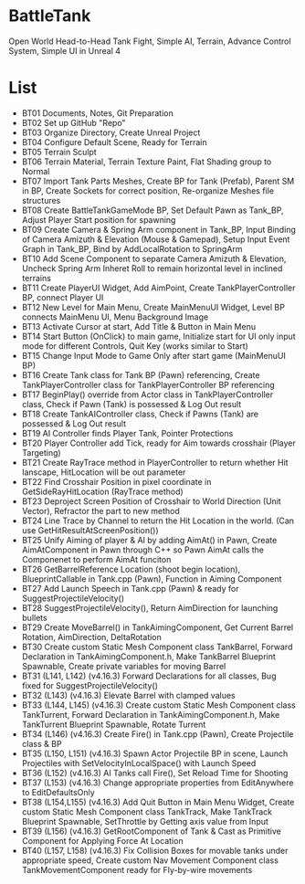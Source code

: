 # BattleTank
Open World Head-to-Head Tank Fight, Simple AI, Terrain, Advance Control System, Simple UI in Unreal 4

# List
* BT01 Documents, Notes, Git Preparation
* BT02 Set up GitHub "Repo"
* BT03 Organize Directory, Create Unreal Project
* BT04 Configure Default Scene, Ready for Terrain
* BT05 Terrain Sculpt
* BT06 Terrain Material, Terrain Texture Paint, Flat Shading group to Normal
* BT07 Import Tank Parts Meshes, Create BP for Tank (Prefab), Parent SM in BP, Create Sockets for correct position, Re-organize Meshes file structures
* BT08 Create BattleTankGameMode BP, Set Default Pawn as Tank_BP, Adjust Player Start position for spawning
* BT09 Create Camera & Spring Arm component in Tank_BP, 
    Input Binding of Camera Amizuth & Elevation (Mouse & Gamepad),
    Setup Input Event Graph in Tank_BP, Bind by AddLocalRotation to SpringArm
* BT10 Add Scene Component to separate Camera Amizuth & Elevation, Uncheck Spring Arm Inheret Roll to remain horizontal level in inclined terrains
* BT11 Create PlayerUI Widget, Add AimPoint, Create TankPlayerController BP, connect Player UI
* BT12 New Level for Main Menu, Create MainMenuUI Widget, Level BP connects MainMenu UI, Menu Background Image 
* BT13 Activate Cursor at start, Add Title & Button in Main Menu
* BT14 Start Button (OnClick) to main game, 
    Initialize start for UI only input mode for different Controls,
    Quit Key (works similar to Start)
* BT15 Change Input Mode to Game Only after start game (MainMenuUI BP)
* BT16 Create Tank class for Tank BP (Pawn) referencing, Create TankPlayerController class for TankPlayerController BP referencing
* BT17 BeginPlay() override from Actor class in TankPlayerController class,
    Check if Pawn (Tank) is possessed & Log Out result 
* BT18 Create TankAIController class, Check if Pawns (Tank) are possessed & Log Out result 
* BT19 AI Controller finds Player Tank, Pointer Protections 
* BT20 Player Controller add Tick, ready for Aim towards crosshair (Player Targeting) 
* BT21 Create RayTrace method in PlayerController to return whether Hit lanscape, HitLocation will be out parameter 
* BT22 Find Crosshair Position in pixel coordinate in GetSideRayHitLocation (RayTrace method)
* BT23 Deproject Screen Position of Crosshair to World Direction (Unit Vector), Refractor the part to new method
* BT24 Line Trace by Channel to return the Hit Location in the world. (Can use GetHitResultAtScreenPosition())
* BT25 Unify Aiming of player & AI by adding AimAt() in Pawn, Create AimAtComponent in Pawn through C++ so Pawn AimAt calls the Componenet to perform AimAt funciton
* BT26 GetBarrelReference Location (shoot begin location), BlueprintCallable in Tank.cpp (Pawn), Function in Aiming Component 
* BT27 Add Launch Speech in Tank.cpp (Pawn) & ready for SuggestProjectileVelocity()
* BT28 SuggestProjectileVelocity(), Return AimDirection for launching bullets
* BT29 Create MoveBarrel() in TankAimingComponent, Get Current Barrel Rotation, AimDirection, DeltaRotation
* BT30 Create custom Static Mesh Component class TankBarrel, 
    Forward Declaration in TankAimingComponent.h, 
    Make TankBarrel Blueprint Spawnable, 
    Create private variables for moving Barrel
* BT31 (L141, L142) (v4.16.3) Forward Declarations for all classes, Bug fixed for SuggestProjectileVelocity()
* BT32 (L143) (v4.16.3) Elevate Barrel with clamped values
* BT33 (L144, L145) (v4.16.3) Create custom Static Mesh Component class TankTurrent, 
    Forward Declaration in TankAimingComponent.h, 
    Make TankTurrent Blueprint Spawnable, 
    Rotate Turrent
* BT34 (L146) (v4.16.3) Create Fire() in Tank.cpp (Pawn), Create Projectile class & BP
* BT35 (L150, L151) (v4.16.3) Spawn Actor Projectile BP in scene, Launch Projectiles with SetVelocityInLocalSpace() with Launch Speed
* BT36 (L152) (v4.16.3) AI Tanks call Fire(), Set Reload Time for Shooting
* BT37 (L153) (v4.16.3) Change appropriate properties from EditAnywhere to EditDefaultsOnly
* BT38 (L154,L155) (v4.16.3) Add Quit Button in Main Menu Widget, Create custom Static Mesh Component class TankTrack, Make TankTrack Blueprint Spawnable, SetThrottle by Getting axis value from Input
* BT39 (L156) (v4.16.3) GetRootComponent of Tank & Cast as Primitive Component for Applying Force At Location
* BT40 (L157, L158) (v4.16.3) Fix Collision Boxes for movable tanks under appropriate speed, Create custom Nav Movement Component class TankMovementComponent ready for Fly-by-wire movements
